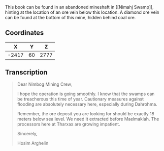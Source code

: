  

This book can be found in an abandoned mineshaft in [[Nimahj Swamp]], hinting at the location of an ore vein below this location. A diamond ore vein can be found at the bottom of this mine, hidden behind coal ore.

## Coordinates
| **X** | **Y** | **Z** |
| :---: | :---: | :---: |
| -2417 |  60   | 2777  |

## Transcription
> Dear Nimbog Mining Crew,
>
> I hope the operation is going smoothly. I know that the swamps can be treacherous this time of year. Cautionary measures against flooding are absolutely necessary here, especially during Dahrohma.
>
> Remember, the ore deposit you are looking for should be exactly 18 meters below sea level. We need it extracted before Maelmaklah. The processors here at Tharxax are growing impatient.
>
> Sincerely,
>
> Hosim Arghelin
